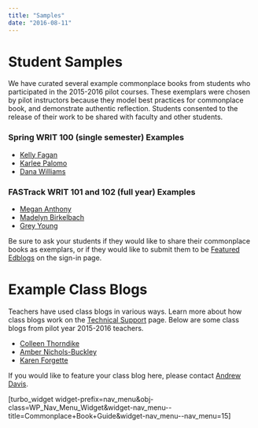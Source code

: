 ```yaml
---
title: "Samples"
date: "2016-08-11"
---
```


# Student Samples

We have curated several example commonplace books from students who participated in the 2015-2016 pilot courses. These exemplars were chosen by pilot instructors because they model best practices for commonplace book, and demonstrate authentic reflection. Students consented to the release of their work to be shared with faculty and other students.

### Spring WRIT 100 (single semester) Examples

- [Kelly Fagan](http://edblogs.olemiss.edu/klfagan/)
- [Karlee Palomo](http://edblogs.olemiss.edu/kjpalomo/)
- [Dana Williams](http://edblogs.olemiss.edu/dawilli4/)

### FASTrack WRIT 101 and 102 (full year) Examples

- [Megan Anthony](http://edblogs.olemiss.edu/mpanthon/)
- [Madelyn Birkelbach](http://edblogs.olemiss.edu/mnbirkel/) 
- [Grey Young](http://edblogs.olemiss.edu/gkyoung1/)

Be sure to ask your students if they would like to share their commonplace books as exemplars, or if they would like to submit them to be [Featured Edblogs](http://edblogs.olemiss.edu/featured/) on the sign-in page.

# Example Class Blogs

Teachers have used class blogs in various ways. Learn more about how class blogs work on the [Technical Support](http://library.cwr.olemiss.edu/guides/cpb/tech/) page. Below are some class blogs from pilot year 2015-2016 teachers.

- [Colleen Thorndike](http://edblogs.olemiss.edu/cfthorn/)
- [Amber Nichols-Buckley](http://edblogs.olemiss.edu/asnichol/)
- [Karen Forgette](http://edblogs.olemiss.edu/kforgett/)

If you would like to feature your class blog here, please contact [Andrew Davis](mailto:addavis@olemiss.edu).

\[turbo\_widget widget-prefix=nav\_menu&obj-class=WP\_Nav\_Menu\_Widget&widget-nav\_menu--title=Commonplace+Book+Guide&widget-nav\_menu--nav\_menu=15\]
